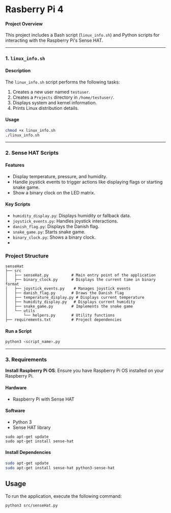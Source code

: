 # Rasberry Pi 4

#### **Project Overview**
This project includes a Bash script (`linux_info.sh`) and Python scripts for interacting with the Raspberry Pi's Sense HAT.

---

### **1. `linux_info.sh`**

#### **Description**
The `linux_info.sh` script performs the following tasks:
1. Creates a new user named `testuser`.
2. Creates a `Projects` directory in `/home/testuser/`.
3. Displays system and kernel information.
4. Prints Linux distribution details.

#### **Usage**
```bash
chmod +x linux_info.sh
./linux_info.sh
```

---

### **2. Sense HAT Scripts**

#### **Features**
- Display temperature, pressure, and humidity.
- Handle joystick events to trigger actions like displaying flags or starting snake game.
- Show a binary clock on the LED matrix.

#### **Key Scripts**
- `humidity_display.py`: Displays humidity or fallback data.
- `joystick_events.py`: Handles joystick interactions.
- `danish_flag.py`: Displays the Danish flag.
- `snake_game.py`: Starts snake game.
- `binary_clock.py`: Shows a binary clock.
- 
### Project Structure

```
senseHat
├── src
│   ├── senseHat.py          # Main entry point of the application
│   ├── binary_clock.py      # Displays the current time in binary format
│   ├── joystick_events.py    # Manages joystick events
│   ├── danish_flag.py       # Draws the Danish flag
│   ├── temperature_display.py # Displays current temperature
│   ├── humidity_display.py   # Displays current humidity
│   ├── snake_game.py        # Implements the snake game
│   └── utils
│       └── helpers.py       # Utility functions
├── requirements.txt         # Project dependencies
```

#### **Run a Script**
```bash
python3 <script_name>.py
```


---

### **3. Requirements**

 **Install Raspberry Pi OS**: Ensure you have Raspberry Pi OS installed on your Raspberry Pi.
 
#### **Hardware**
- Raspberry Pi with Sense HAT

#### **Software**
- Python 3
- Sense HAT library
```
sudo apt-get update
sudo apt-get install sense-hat
 ```

#### **Install Dependencies**
```bash
sudo apt-get update
sudo apt-get install sense-hat python3-sense-hat
```

## Usage

To run the application, execute the following command:
```
python3 src/senseHat.py
```

